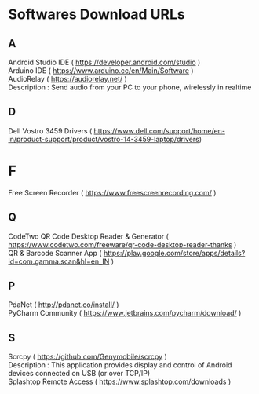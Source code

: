 # Softwares Download URLs

## A
Android Studio IDE ( https://developer.android.com/studio ) <br/>
Arduino IDE        ( https://www.arduino.cc/en/Main/Software ) <br/>
AudioRelay         ( https://audiorelay.net/ ) <br/>
  Description : Send audio from your PC to your phone, wirelessly  in realtime  <br/>

## D
Dell Vostro 3459 Drivers ( https://www.dell.com/support/home/en-in/product-support/product/vostro-14-3459-laptop/drivers)<br/>

# F
Free Screen Recorder ( https://www.freescreenrecording.com/ )


## Q
CodeTwo QR Code Desktop Reader & Generator ( https://www.codetwo.com/freeware/qr-code-desktop-reader-thanks ) <br/>
QR & Barcode Scanner App ( https://play.google.com/store/apps/details?id=com.gamma.scan&hl=en_IN ) <br/>

## P
PdaNet ( http://pdanet.co/install/ ) <br/>
PyCharm Community ( https://www.jetbrains.com/pycharm/download/ ) <br/>

## S
Scrcpy ( https://github.com/Genymobile/scrcpy ) <br/>
  Description : This application provides display and control of Android devices connected on USB (or over TCP/IP) <br/>
Splashtop Remote Access ( https://www.splashtop.com/downloads )  <br/>
